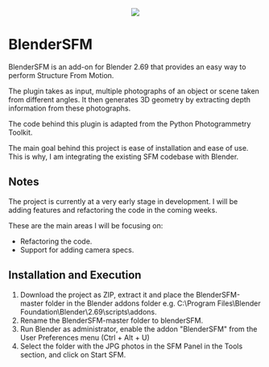 <p align="center">
  <img src="http://apoorvaj.io/assets/BlenderSFM.jpg" />
</p>

BlenderSFM
==========
BlenderSFM is an add-on for Blender 2.69 that provides an easy way to perform Structure From Motion. 

The plugin takes as input, multiple photographs of an object or scene taken from different angles. It then generates 3D geometry by extracting depth information from these photographs.

The code behind this plugin is adapted from the Python Photogrammetry Toolkit.

The main goal behind this project is ease of installation and ease of use. This is why, I am integrating the existing SFM codebase with Blender.

Notes
-----

The project is currently at a very early stage in development. I will be adding features and refactoring the code in the coming weeks.

These are the main areas I will be focusing on:
- Refactoring the code.
- Support for adding camera specs.

Installation and Execution
--------------------------

1. Download the project as ZIP, extract it and place the BlenderSFM-master folder in the Blender addons folder e.g. C:\Program Files\Blender Foundation\Blender\2.69\scripts\addons.
2. Rename the BlenderSFM-master folder to blenderSFM.
3. Run Blender as administrator, enable the addon "BlenderSFM" from the User Preferences menu (Ctrl + Alt + U)
4. Select the folder with the JPG photos in the SFM Panel in the Tools section, and click on Start SFM.
